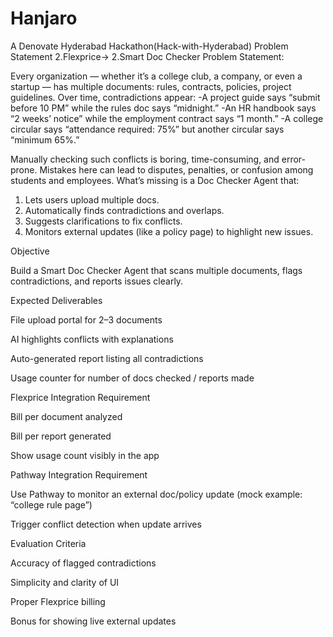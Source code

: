 # Hanjaro
A Denovate Hyderabad Hackathon(Hack-with-Hyderabad)
Problem Statement
2.Flexprice->
2.Smart Doc Checker
Problem Statement: 

Every organization — whether it’s a college club, a company, or even a startup — has multiple documents: rules, contracts, policies, project guidelines. Over time, contradictions appear:
-A project guide says “submit before 10 PM” while the rules doc says “midnight.”
-An HR handbook says “2 weeks’ notice” while the employment contract says “1 month.”
-A college circular says “attendance required: 75%” but another circular says “minimum 65%.”

Manually checking such conflicts is boring, time-consuming, and error-prone. Mistakes here can lead to disputes, penalties, or confusion among students and employees.
What’s missing is a Doc Checker Agent that:
1. Lets users upload multiple docs.
2. Automatically finds contradictions and overlaps.
3. Suggests clarifications to fix conflicts.
4. Monitors external updates (like a policy page) to highlight new issues.

Objective

Build a Smart Doc Checker Agent that scans multiple documents, flags contradictions, and reports issues clearly.

Expected Deliverables

File upload portal for 2–3 documents

AI highlights conflicts with explanations

Auto-generated report listing all contradictions

Usage counter for number of docs checked / reports made

Flexprice Integration Requirement

Bill per document analyzed

Bill per report generated

Show usage count visibly in the app

Pathway Integration Requirement

Use Pathway to monitor an external doc/policy update (mock example: “college rule page”)

Trigger conflict detection when update arrives

Evaluation Criteria

Accuracy of flagged contradictions

Simplicity and clarity of UI

Proper Flexprice billing

Bonus for showing live external updates

